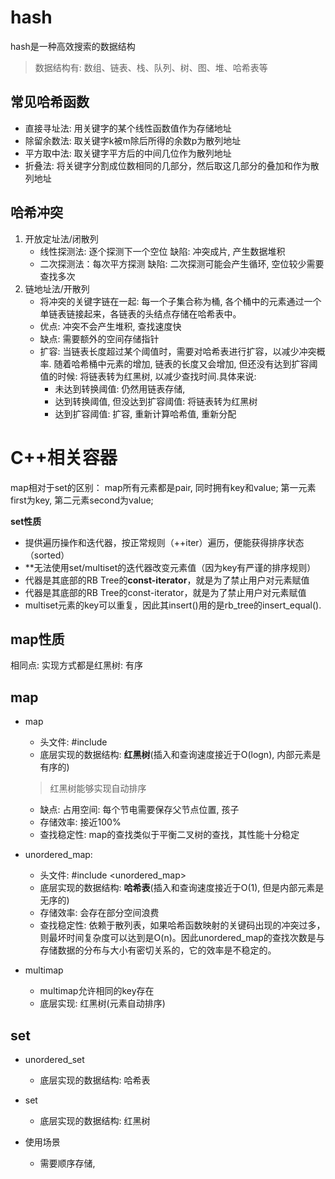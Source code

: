 # hash
hash是一种高效搜索的数据结构
> 数据结构有: 数组、链表、栈、队列、树、图、堆、哈希表等
## 常见哈希函数
- 直接寻址法: 用关键字的某个线性函数值作为存储地址
- 除留余数法: 取关键字k被m除后所得的余数p为散列地址
- 平方取中法: 取关键字平方后的中间几位作为散列地址
- 折叠法: 将关键字分割成位数相同的几部分，然后取这几部分的叠加和作为散列地址

## 哈希冲突

1. 开放定址法/闭散列
    - 线性探测法: 逐个探测下一个空位
        缺陷: 冲突成片, 产生数据堆积
    - 二次探测法：每次平方探测
        缺陷: 二次探测可能会产生循环, 空位较少需要查找多次
2. 链地址法/开散列
    - 将冲突的关键字链在一起: 每一个子集合称为桶, 各个桶中的元素通过一个单链表链接起来，各链表的头结点存储在哈希表中。
    - 优点: 冲突不会产生堆积, 查找速度快
    - 缺点: 需要额外的空间存储指针
    - 扩容: 当链表长度超过某个阈值时，需要对哈希表进行扩容，以减少冲突概率. 随着哈希桶中元素的增加, 链表的长度又会增加, 但还没有达到扩容阈值的时候: 将链表转为红黑树, 以减少查找时间.具体来说:
        - 未达到转换阈值: 仍然用链表存储,
        - 达到转换阈值, 但没达到扩容阈值: 将链表转为红黑树
        - 达到扩容阈值: 扩容, 重新计算哈希值, 重新分配

# C++相关容器

map相对于set的区别：
map所有元素都是pair, 同时拥有key和value; 第一元素first为key, 第二元素second为value;

**set性质**
- 提供遍历操作和迭代器，按正常规则（++iter）遍历，便能获得排序状态（sorted）
- **无法使用set/multiset的迭代器改变元素值（因为key有严谨的排序规则）
- 代器是其底部的RB Tree的**const-iterator**，就是为了禁止用户对元素赋值
- 代器是其底部的RB Tree的const-iterator，就是为了禁止用户对元素赋值
- multiset元素的key可以重复，因此其insert()用的是rb_tree的insert_equal().

**map性质**
- 



相同点:
实现方式都是红黑树: 有序





## map

- map
  - 头文件: #include <map>
  - 底层实现的数据结构: **红黑树**(插入和查询速度接近于O(logn), 内部元素是有序的)
  > 红黑树能够实现自动排序
  - 缺点: 占用空间: 每个节电需要保存父节点位置, 孩子
  - 存储效率: 接近100%
  - 查找稳定性: map的查找类似于平衡二叉树的查找，其性能十分稳定

- unordered_map: 
  - 头文件: #include <unordered_map>
  - 底层实现的数据结构: **哈希表**(插入和查询速度接近于O(1), 但是内部元素是无序的)
  - 存储效率: 会存在部分空间浪费
  - 查找稳定性: 依赖于散列表，如果哈希函数映射的关键码出现的冲突过多，则最坏时间复杂度可以达到是O(n)。因此unordered_map的查找次数是与存储数据的分布与大小有密切关系的，它的效率是不稳定的。

- multimap
  - multimap允许相同的key存在
  - 底层实现: 红黑树(元素自动排序)

## set
- unordered_set
  - 底层实现的数据结构: 哈希表
- set
  - 底层实现的数据结构: 红黑树

- 使用场景
  - 需要顺序存储, 